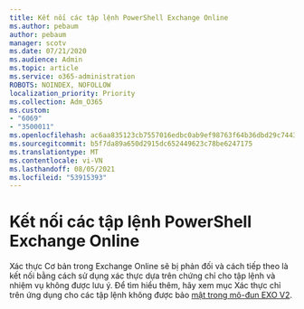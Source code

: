 ```yaml
---
title: Kết nối các tập lệnh PowerShell Exchange Online
ms.author: pebaum
author: pebaum
manager: scotv
ms.date: 07/21/2020
ms.audience: Admin
ms.topic: article
ms.service: o365-administration
ROBOTS: NOINDEX, NOFOLLOW
localization_priority: Priority
ms.collection: Adm_O365
ms.custom:
- "6069"
- "3500011"
ms.openlocfilehash: ac6aa835123cb7557016edbc0ab9ef98763f64b36dbd29c744318e67416d5a92
ms.sourcegitcommit: b5f7da89a650d2915dc652449623c78be6247175
ms.translationtype: MT
ms.contentlocale: vi-VN
ms.lasthandoff: 08/05/2021
ms.locfileid: "53915393"
---
```

# <a name="connecting-powershell-scripts-to-exchange-online"></a>Kết nối các tập lệnh PowerShell Exchange Online

Xác thực Cơ bản trong Exchange Online sẽ bị phản đối và cách tiếp theo là kết nối bằng cách sử dụng xác thực dựa trên chứng chỉ cho tập lệnh và nhiệm vụ không được lưu ý. Để tìm hiểu thêm, hãy xem mục Xác thực chỉ trên ứng dụng cho các tập lệnh không được bảo [mật trong mô-đun EXO V2](https://docs.microsoft.com/powershell/exchange/app-only-auth-powershell-v2).